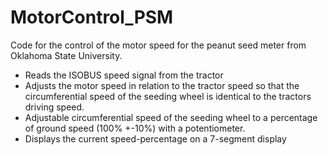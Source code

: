 # MotorControl_PSM
Code for the control of the motor speed for the peanut seed meter from Oklahoma State University.

- Reads the ISOBUS speed signal from the tractor
- Adjusts the motor speed in relation to the tractor speed so that the circumferential speed of the seeding wheel is identical to the tractors driving speed.
- Adjustable circumferential speed of the seeding wheel to a percentage of ground speed (100% +-10%) with a potentiometer.
- Displays the current speed-percentage on a 7-segment display
